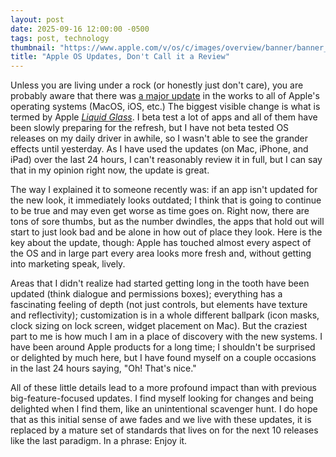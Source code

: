 ```yaml
---
layout: post
date: 2025-09-16 12:00:00 -0500
tags: post, technology
thumbnail: "https://www.apple.com/v/os/c/images/overview/banner/banner__sdjwhqibfl26_large_2x.jpg"
title: "Apple OS Updates, Don't Call it a Review"
--- 
```


Unless you are living under a rock (or honestly just don't care), you are probably aware that there was [a major update](https://www.apple.com/os/) in the works to all of Apple's operating systems (MacOS, iOS, etc.) The biggest visible change is what is termed by Apple [*Liquid Glass*](https://www.apple.com/os/#liquid-glass-caption-tile). I beta test a lot of apps and all of them have been slowly preparing for the refresh, but I have not beta tested OS releases on my daily driver in awhile, so I wasn't able to see the grander effects until yesterday. As I have used the updates (on Mac, iPhone, and iPad) over the last 24 hours, I can't reasonably review it in full, but I can say that in my opinion right now, the update is great.

The way I explained it to someone recently was: if an app isn't updated for the new look, it immediately looks outdated; I think that is going to continue to be true and may even get worse as time goes on. Right now, there are tons of sore thumbs, but as the number dwindles, the apps that hold out will start to just look bad and be alone in how out of place they look. Here is the key about the update, though: Apple has touched almost every aspect of the OS and in large part every area looks more fresh and, without getting into marketing speak, lively.

Areas that I didn't realize had started getting long in the tooth have been updated (think dialogue and permissions boxes); everything has a fascinating feeling of depth (not just controls, but elements have texture and reflectivity); customization is in a whole different ballpark (icon masks, clock sizing on lock screen, widget placement on Mac). But the craziest part to me is how much I am in a place of discovery with the new systems. I have been around Apple products for a long time; I shouldn't be surprised or delighted by much here, but I have found myself on a couple occasions in the last 24 hours saying, "Oh! That's nice."

All of these little details lead to a more profound impact than with previous big-feature-focused updates. I find myself looking for changes and being delighted when I find them, like an unintentional scavenger hunt. I do hope that as this initial sense of awe fades and we live with these updates, it is replaced by a mature set of standards that lives on for the next 10 releases like the last paradigm. In a phrase: Enjoy it.